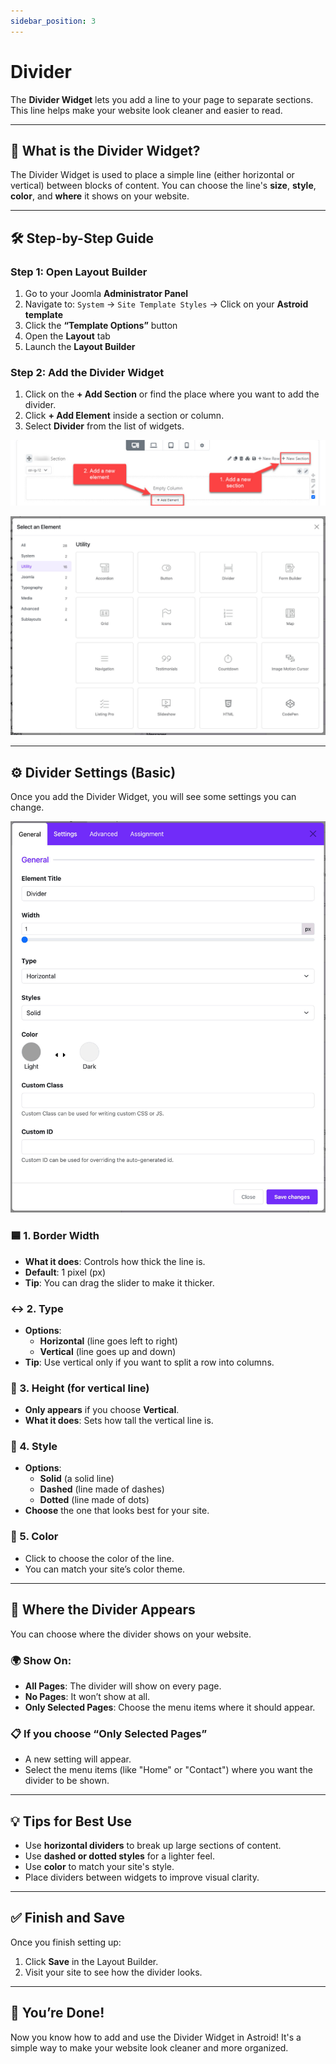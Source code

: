 ```yaml
---
sidebar_position: 3
---
```


# Divider

The **Divider Widget** lets you add a line to your page to separate sections. This line helps make your website look cleaner and easier to read.

---

## 🧩 What is the Divider Widget?

The Divider Widget is used to place a simple line (either horizontal or vertical) between blocks of content. You can choose the line's **size**, **style**, **color**, and **where** it shows on your website.

---

## 🛠️ Step-by-Step Guide

### Step 1: Open Layout Builder
1. Go to your Joomla **Administrator Panel**
2. Navigate to: `System` → `Site Template Styles` → Click on your **Astroid template**
3. Click the **“Template Options”** button
4. Open the **Layout** tab
5. Launch the **Layout Builder**

### Step 2: Add the Divider Widget
1. Click on the **+ Add Section** or find the place where you want to add the divider.
2. Click **+ Add Element** inside a section or column.
3. Select **Divider** from the list of widgets.

![add-element.jpeg](../../../static/img/widgets/add-element.jpeg)

![select-utilities.jpg](../../../static/img/widgets/select-utilities.jpg)

---

## ⚙️ Divider Settings (Basic)

Once you add the Divider Widget, you will see some settings you can change.

![divider-widget.jpg](../../../static/img/widgets/divider-widget.jpg)

### 🟦 1. Border Width
- **What it does**: Controls how thick the line is.
- **Default**: 1 pixel (px)
- **Tip**: You can drag the slider to make it thicker.

### ↔️ 2. Type
- **Options**:
    - **Horizontal** (line goes left to right)
    - **Vertical** (line goes up and down)
- **Tip**: Use vertical only if you want to split a row into columns.

### 📏 3. Height (for vertical line)
- **Only appears** if you choose **Vertical**.
- **What it does**: Sets how tall the vertical line is.

### 🎨 4. Style
- **Options**:
    - **Solid** (a solid line)
    - **Dashed** (line made of dashes)
    - **Dotted** (line made of dots)
- **Choose** the one that looks best for your site.

### 🌈 5. Color
- Click to choose the color of the line.
- You can match your site’s color theme.

---

## 📌 Where the Divider Appears

You can choose where the divider shows on your website.

### 🌍 Show On:
- **All Pages**: The divider will show on every page.
- **No Pages**: It won’t show at all.
- **Only Selected Pages**: Choose the menu items where it should appear.

### 📋 If you choose “Only Selected Pages”
- A new setting will appear.
- Select the menu items (like "Home" or "Contact") where you want the divider to be shown.

---

## 💡 Tips for Best Use

- Use **horizontal dividers** to break up large sections of content.
- Use **dashed or dotted styles** for a lighter feel.
- Use **color** to match your site's style.
- Place dividers between widgets to improve visual clarity.

---

## ✅ Finish and Save

Once you finish setting up:
1. Click **Save** in the Layout Builder.
2. Visit your site to see how the divider looks.

---

## 🎉 You’re Done!

Now you know how to add and use the Divider Widget in Astroid! It's a simple way to make your website look cleaner and more organized.